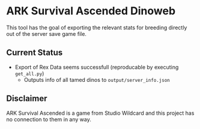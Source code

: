 # ARK Survival Ascended Dinoweb
This tool has the goal of exporting the relevant stats for breeding directly out of the server save game file.

## Current Status
* Export of Rex Data seems successfull (reproducable by executing `get_all.py`)
    * Outputs info of all tamed dinos to `output/server_info.json`
 
## Disclaimer
ARK Survival Ascended is a game from Studio Wildcard and this project has no connection to them in any way.
